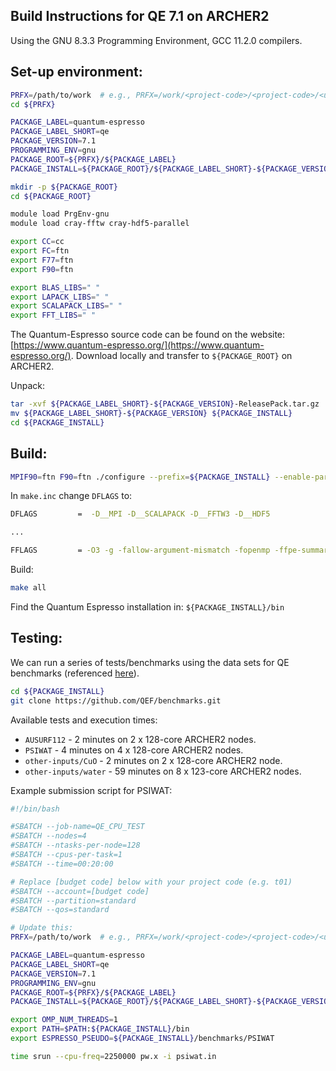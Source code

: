 Build Instructions for QE 7.1 on ARCHER2
-----------------------------------------

Using the GNU 8.3.3 Programming Environment, GCC 11.2.0 compilers. 

Set-up environment: 
-------------------
```bash
PRFX=/path/to/work  # e.g., PRFX=/work/<project-code>/<project-code>/<username>/software
cd ${PRFX}

PACKAGE_LABEL=quantum-espresso
PACKAGE_LABEL_SHORT=qe
PACKAGE_VERSION=7.1
PROGRAMMING_ENV=gnu
PACKAGE_ROOT=${PRFX}/${PACKAGE_LABEL}
PACKAGE_INSTALL=${PACKAGE_ROOT}/${PACKAGE_LABEL_SHORT}-${PACKAGE_VERSION}-${PROGRAMMING_ENV}

mkdir -p ${PACKAGE_ROOT}
cd ${PACKAGE_ROOT}

module load PrgEnv-gnu
module load cray-fftw cray-hdf5-parallel

export CC=cc
export FC=ftn
export F77=ftn
export F90=ftn

export BLAS_LIBS=" "
export LAPACK_LIBS=" "
export SCALAPACK_LIBS=" "
export FFT_LIBS=" "
```

The Quantum-Espresso source code can be found on the website: [https://www.quantum-espresso.org/](https://www.quantum-espresso.org/). Download locally and transfer to `${PACKAGE_ROOT}` on ARCHER2. 

Unpack: 
```bash 
tar -xvf ${PACKAGE_LABEL_SHORT}-${PACKAGE_VERSION}-ReleasePack.tar.gz
mv ${PACKAGE_LABEL_SHORT}-${PACKAGE_VERSION} ${PACKAGE_INSTALL}
cd ${PACKAGE_INSTALL}
```

Build:
-------
```bash 
MPIF90=ftn F90=ftn ./configure --prefix=${PACKAGE_INSTALL} --enable-parallel --enable-openmp --with-scalapack=yes
```

In `make.inc` change `DFLAGS` to:
```bash
DFLAGS         =  -D__MPI -D__SCALAPACK -D__FFTW3 -D__HDF5

... 

FFLAGS         = -O3 -g -fallow-argument-mismatch -fopenmp -ffpe-summary=none
```

Build:
```bash
make all
```

Find the Quantum Espresso installation in: `${PACKAGE_INSTALL}/bin`


Testing:
---------

We can run a series of tests/benchmarks using the data sets for QE benchmarks (referenced [here](https://www.quantum-espresso.org/benchmarks/)). 

```bash
cd ${PACKAGE_INSTALL}
git clone https://github.com/QEF/benchmarks.git
```

Available tests and execution times:  
* `AUSURF112` - 2 minutes on 2 x 128-core ARCHER2 nodes.
* `PSIWAT` - 4 minutes on 4 x 128-core ARCHER2 nodes.
* `other-inputs/CuO` - 2 minutes on 2 x 128-core ARCHER2 node.
* `other-inputs/water` - 59 minutes on 8 x 123-core ARCHER2 nodes.


Example submission script for PSIWAT: 
```bash
#!/bin/bash

#SBATCH --job-name=QE_CPU_TEST
#SBATCH --nodes=4
#SBATCH --ntasks-per-node=128
#SBATCH --cpus-per-task=1
#SBATCH --time=00:20:00

# Replace [budget code] below with your project code (e.g. t01)
#SBATCH --account=[budget code]
#SBATCH --partition=standard
#SBATCH --qos=standard

# Update this: 
PRFX=/path/to/work  # e.g., PRFX=/work/<project-code>/<project-code>/<username>/software

PACKAGE_LABEL=quantum-espresso
PACKAGE_LABEL_SHORT=qe
PACKAGE_VERSION=7.1
PROGRAMMING_ENV=gnu
PACKAGE_ROOT=${PRFX}/${PACKAGE_LABEL}
PACKAGE_INSTALL=${PACKAGE_ROOT}/${PACKAGE_LABEL_SHORT}-${PACKAGE_VERSION}-${PROGRAMMING_ENV}

export OMP_NUM_THREADS=1
export PATH=$PATH:${PACKAGE_INSTALL}/bin
export ESPRESSO_PSEUDO=${PACKAGE_INSTALL}/benchmarks/PSIWAT

time srun --cpu-freq=2250000 pw.x -i psiwat.in
```

